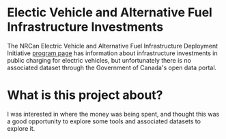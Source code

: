 # Electic Vehicle and Alternative Fuel Infrastructure Investments

The NRCan Electric Vehicle and Alternative Fuel Infrastructure Deployment Initiative [program page](https://www.nrcan.gc.ca/energy-efficiency/energy-efficiency-transportation-alternative-fuels/electric-and-alternative-fuel-infrastructure/electric-vehicle-alternative-fuels-infrastructure-deployment-initiative/18352) has information about infrastructure investments in public charging for electric vehicles, but unfortunately there is no associated dataset through the Government of Canada's open data portal.

# What is this project about?

I was interested in where the money was being spent, and thought this was a good opportunity to explore some tools and associated datasets to explore it.

